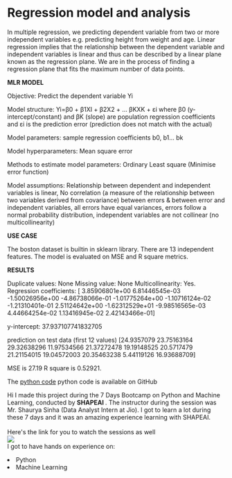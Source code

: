 # Regression model and analysis
In multiple regression, we predicting dependent variable from two or more independent variables e.g. predicting height from weight and age. Linear regression implies that the relationship between the dependent variable and independent variables is linear and thus can be described by a linear plane known as the regression plane. We are in the process of finding a regression plane that fits the maximum number of data points.

**MLR MODEL**

Objective: Predict the dependent variable Yi

Model structure: Yi=β0 + β1XI + β2X2 + ...  βKXK + εi where β0 (y-intercept/constant) and βK (slope) are population regression coefficients and εi is the prediction error (prediction does not match with the actual)

Model parameters: sample regression coefficients b0, b1... bk

Model hyperparameters: Mean square error

Methods to estimate model parameters: Ordinary Least square (Minimise error function)

Model assumptions: Relationship between dependent and independent variables is linear, No correlation (a measure of the relationship between two variables derived from covariance) between errors & between error and independent variables, all errors have equal variances, errors follow a normal probability distribution, independent variables are not collinear (no multicollinearity)
  
**USE CASE**

The boston dataset is builtin in sklearn library. There are 13 independent features. The model is evaluated on MSE and R square metrics. 

**RESULTS**

Duplicate values: None
Missing value: None
Multicollinearity: Yes. 
Regression coefficients:
[ 3.85906801e+00  6.81446545e-03 -1.50026956e+00 -4.86738066e-01
 -1.01775264e+00 -1.10716124e-02 -1.21310401e-01  2.51124642e+00
 -1.62312529e+01 -9.98516565e-03  4.44664254e-02  1.13416945e-02
  2.42143466e-01]

y-intercept: 37.937107741832705

prediction on test data (first 12 values)
[24.9357079  23.75163164 29.32638296 11.97534566 21.37272478 19.19148525
 20.5717479  21.21154015 19.04572003 20.35463238  5.44119126 16.93688709]
 
MSE is 27.19
R square is 0.52921.

The <a
href=
"https://github.com/tissyamalik/shapeai-mlr-boston-house-pricing/blob/main/predict-price.ipynb">python code</a> python code is available on GitHub

Hi I made this project during the 7 Days Bootcamp on Python and Machine Learning, conducted by <b> SHAPEAI
</b>.
The instructor during the session was Mr. Shaurya Sinha (Data Analyst Intern at Jio). I got to
learn a lot during these 7 days and it was an amazing experience learning with SHAPEAI. <br><br>Here's the link for you to watch the sessions as well<br>
<a href="https://www.youtube.com/playlist?list=PL7zl8TDRnbulNEA-59W7wWgCWE8LEOD6h"> <img src="https://github.com/ShapeAI/PYTHON-AND-DATA-ANALYTICS/blob/main/YOUTUBE%20THUMBNAIL-5.png"> </a>
<br>I got to have hands on experience on:
<li>Python
<li>Machine Learning
